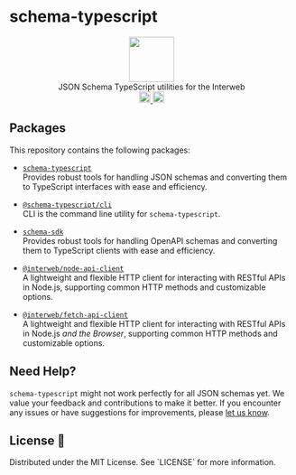 # schema-typescript 

<p align="center" width="100%">
  <img src="https://github.com/cosmology-tech/interweb-utils/assets/545047/89c743c4-be88-409f-9a77-4b02cd7fe9a4" width="80">
  <br/>
  JSON Schema TypeScript utilities for the Interweb
  <br />
  <a href="https://github.com/cosmology-tech/schema-typescript/actions/workflows/run-tests.yaml">
    <img height="20" src="https://github.com/cosmology-tech/schema-typescript/actions/workflows/run-tests.yaml/badge.svg" />
  </a>
   <a href="https://github.com/cosmology-tech/schema-typescript/blob/main/LICENSE-MIT">
    <img height="20" src="https://img.shields.io/badge/license-MIT-blue.svg"/>
  </a>
</p>

## Packages

This repository contains the following packages:

- [`schema-typescript`](https://github.com/cosmology-tech/schema-typescript/tree/main/packages/schema-typescript)  
  Provides robust tools for handling JSON schemas and converting them to TypeScript interfaces with ease and efficiency.

- [`@schema-typescript/cli`](https://github.com/cosmology-tech/schema-typescript/tree/main/packages/cli)  
  CLI is the command line utility for `schema-typescript`.

- [`schema-sdk`](https://github.com/cosmology-tech/schema-typescript/tree/main/packages/schema-sdk)  
  Provides robust tools for handling OpenAPI schemas and converting them to TypeScript clients with ease and efficiency.

- [`@interweb/node-api-client`](https://github.com/cosmology-tech/schema-typescript/tree/main/packages/node-api-client)  
  A lightweight and flexible HTTP client for interacting with RESTful APIs in Node.js, supporting common HTTP methods and customizable options.

- [`@interweb/fetch-api-client`](https://github.com/cosmology-tech/schema-typescript/tree/main/packages/fetch-api-client)  
  A lightweight and flexible HTTP client for interacting with RESTful APIs in Node.js *and the Browser*, supporting common HTTP methods and customizable options.


## Need Help?

`schema-typescript` might not work perfectly for all JSON schemas yet. We value your feedback and contributions to make it better. If you encounter any issues or have suggestions for improvements, please [let us know](https://github.com/pyramation/schema-typescript/issues).

## License 📜

Distributed under the MIT License. See \`LICENSE\` for more information.
